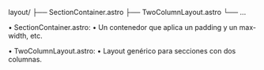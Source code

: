 layout/
├── SectionContainer.astro
├── TwoColumnLayout.astro
└── ...

•	SectionContainer.astro:
	•	Un contenedor que aplica un padding y un max-width, etc.
    
•	TwoColumnLayout.astro:
	•	Layout genérico para secciones con dos columnas.

